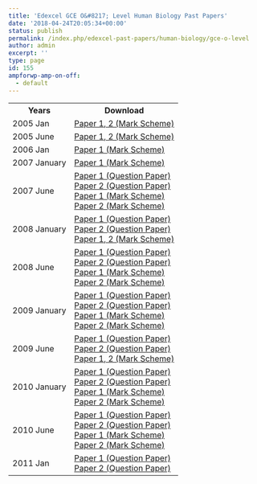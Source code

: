```yaml
---
title: 'Edexcel GCE O&#8217; Level Human Biology Past Papers'
date: '2018-04-24T20:05:34+00:00'
status: publish
permalink: /index.php/edexcel-past-papers/human-biology/gce-o-level
author: admin
excerpt: ''
type: page
id: 155
ampforwp-amp-on-off:
  - default
---
```


<table class="table table-pastpapers">
  <tbody>
  <tr>
    <th>Years</th>
    <th>Download</th>
  </tr>
  <tr>
    <td>2005 Jan</td>
    <td>
          <a href="https://www.dropbox.com/s/9f48kzor2l4x0oz/225786_Human_Biology_7042.pdf?dl=1">Paper 1, 2 (Mark Scheme)</a>
    </td>
  </tr>
  <tr>
    <td>2005 June</td>
    <td>
          <a href="https://www.dropbox.com/s/08whnws99s1pk1w/236848_OL_Human_Biology___7042_MS_Examiner_Report___June_2005.pdf?dl=1">Paper 1, 2 (Mark Scheme)</a>
    </td>
  </tr>
  <tr>
    <td>2006 Jan</td>
    <td>
          <a href="https://www.dropbox.com/s/1r6luvwdufyb3ar/263661_7042_Mark_Scheme_Examiners_Report_Jan06.pdf?dl=1">Paper 1 (Mark Scheme)</a>
    </td>
  </tr>
  <tr>
    <td>2007 January</td>
    <td>
          <a href="https://www.dropbox.com/s/pgvllkuaqh2xkcr/7042_GCE_O_HumanBiology_msc_20070803%5B1%5D.pdf?dl=1">Paper 1 (Mark Scheme)</a>
    </td>
  </tr>
  <tr>
    <td>2007 June</td>
    <td>
          <a href="https://www.dropbox.com/s/qluwibeee596b8a/7042_01_que_20070516.pdf?dl=1">Paper 1 (Question Paper)</a><br/>
          <a href="https://www.dropbox.com/s/pavwrnz4lg8jjaa/7042_02_que_20070418.pdf?dl=1">Paper 2 (Question Paper)</a><br/>
          <a href="https://www.dropbox.com/s/6k80bzj55yqsefe/7042_01_rms_20070822.pdf?dl=1">Paper 1 (Mark Scheme)</a><br/>
          <a href="https://www.dropbox.com/s/v2vbasym5c1hbf9/7042_02_rms_20070822.pdf?dl=1">Paper 2 (Mark Scheme)</a>
    </td>
  </tr>
  <tr>
    <td>2008 January</td>
    <td>
          <a href="https://www.dropbox.com/s/lgm0it17zf6909j/7042_01_que_20080121.pdf?dl=1">Paper 1 (Question Paper)</a><br/>
          <a href="https://www.dropbox.com/s/3d0giv7g5q6lypa/7042_02_que_20080123.pdf?dl=1">Paper 2 (Question Paper)</a><br/>
          <a href="https://www.dropbox.com/s/1amvwsbmbfuvt9t/7042_OLevel_HumanBiology_msc_20080306_pdf.pdf?dl=1">Paper 1, 2 (Mark Scheme)</a>
    </td>
  </tr>
  <tr>
    <td>2008 June</td>
    <td>
          <a href="https://www.dropbox.com/s/ol1wbr1nw839w5v/7042_01_que_20080514.pdf?dl=1">Paper 1 (Question Paper)</a><br/>
          <a href="https://www.dropbox.com/s/mgq6i2xsu6z5xfx/7042_02_que_20080516.pdf?dl=1">Paper 2 (Question Paper)</a><br/>
          <a href="https://www.dropbox.com/s/j649ega6boyqjq3/7042_01-final-msc.pdf?dl=1">Paper 1 (Mark Scheme)</a><br/>
          <a href="https://www.dropbox.com/s/gxim6zh7fwzcx86/7042_02-final-msc.pdf?dl=1">Paper 2 (Mark Scheme)</a>
    </td>
  </tr>
  <tr>
    <td>2009 January</td>
    <td>
          <a href="https://www.dropbox.com/s/bsk4wmaow8trlsx/7042_01_que_20090120.pdf?dl=1">Paper 1 (Question Paper)</a><br/>
          <a href="https://www.dropbox.com/s/c6tevbh3z5qnlmu/7042_02_que_20090122.pdf?dl=1">Paper 2 (Question Paper)</a><br/>
          <a href="https://www.dropbox.com/s/mlrn5u43hbidmei/7042_01_rms_20090312.pdf?dl=1">Paper 1 (Mark Scheme)</a><br/>
          <a href="https://www.dropbox.com/s/st8qfu78ynfqsf2/7042_02_rms_20090312.pdf?dl=1">Paper 2 (Mark Scheme)</a>
    </td>
  </tr>
  <tr>
    <td>2009 June</td>
    <td>
          <a href="https://www.dropbox.com/s/qvovvl6m8rcos5o/7042_01_que_20090513.pdf?dl=1">Paper 1 (Question Paper)</a><br/>
          <a href="https://www.dropbox.com/s/nxo2s2nxynmaash/7042_02_que_20090515.pdf?dl=1">Paper 2 (Question Paper)</a><br/>
          <a href="https://www.dropbox.com/s/oxzhenpxx0ckkrf/7042_GCE_O_Human_Biology_msc_20090807.pdf?dl=1">Paper 1, 2 (Mark Scheme)</a>
    </td>
  </tr>
  <tr>
    <td>2010 January</td>
    <td>
          <a href="https://www.dropbox.com/s/5q382fvgagbbtmw/7042_01_que_20100119.pdf?dl=1">Paper 1 (Question Paper)</a><br/>
          <a href="https://www.dropbox.com/s/ebr8fooi9pwkq24/7042_02_que_20100121.pdf?dl=1">Paper 2 (Question Paper)</a><br/>
          <a href="https://www.dropbox.com/s/rr7zdjx806rheyt/7042_01_msc_20100217.pdf?dl=1">Paper 1 (Mark Scheme)</a><br/>
          <a href="https://www.dropbox.com/s/n5io4ty60qsodsp/7042_02_msc_20100217.pdf?dl=1">Paper 2 (Mark Scheme)</a>
    </td>
  </tr>
  <tr>
    <td>2010 June</td>
    <td>
          <a href="https://www.dropbox.com/s/i3ci8gfb4a4e1zx/7042_01_que_20100518.pdf?dl=1">Paper 1 (Question Paper)</a><br/>
          <a href="https://www.dropbox.com/s/b9q9wgpvybwqbgc/7042_02_que_20100520.pdf?dl=1">Paper 2 (Question Paper)</a><br/>
          <a href="https://www.dropbox.com/s/xrouudbxy8nj4oi/7042_01_msc_20100716.pdf?dl=1">Paper 1 (Mark Scheme)</a><br/>
          <a href="https://www.dropbox.com/s/wbmf5cfos1ri9kg/7042_02_msc_20100716.pdf?dl=1">Paper 2 (Mark Scheme)</a>
    </td>
  </tr>
  <tr>
    <td>2011 Jan</td>
    <td>
          <a href="https://www.dropbox.com/s/6yymoeua83r9d3e/7042_01_que_20110118.pdf?dl=1">Paper 1 (Question Paper)</a><br/>
          <a href="https://www.dropbox.com/s/dlz4gaqkyc3rvcw/7042_02_que_20110120.pdf?dl=1">Paper 2 (Question Paper)</a>
    </td>
  </tr>
</tbody>
</table>
